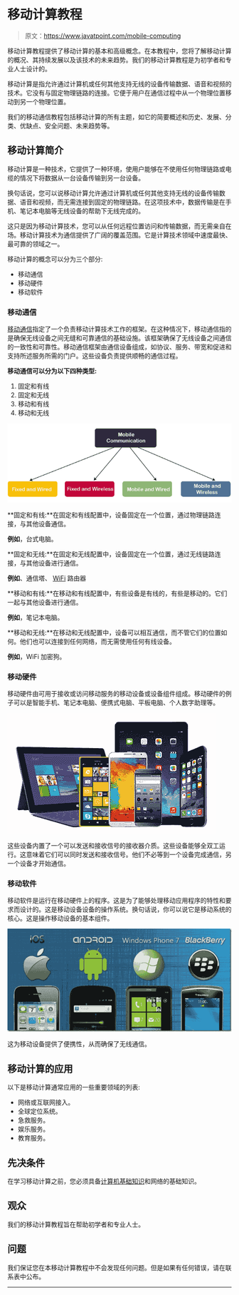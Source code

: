 # 移动计算教程

> 原文：<https://www.javatpoint.com/mobile-computing>

移动计算教程提供了移动计算的基本和高级概念。在本教程中，您将了解移动计算的概况、其持续发展以及该技术的未来趋势。我们的移动计算教程是为初学者和专业人士设计的。

移动计算是指允许通过计算机或任何其他支持无线的设备传输数据、语音和视频的技术。它没有与固定物理链路的连接。它便于用户在通信过程中从一个物理位置移动到另一个物理位置。

我们的移动通信教程包括移动计算的所有主题，如它的简要概述和历史、发展、分类、优缺点、安全问题、未来趋势等。

## 移动计算简介

移动计算是一种技术，它提供了一种环境，使用户能够在不使用任何物理链路或电缆的情况下将数据从一台设备传输到另一台设备。

换句话说，您可以说移动计算允许通过计算机或任何其他支持无线的设备传输数据、语音和视频，而无需连接到固定的物理链路。在这项技术中，数据传输是在手机、笔记本电脑等无线设备的帮助下无线完成的。

这只是因为移动计算技术，您可以从任何远程位置访问和传输数据，而无需亲自在场。移动计算技术为通信提供了广阔的覆盖范围。它是计算技术领域中速度最快、最可靠的领域之一。

移动计算的概念可以分为三个部分:

*   移动通信
*   移动硬件
*   移动软件

### 移动通信

[移动通信](https://www.javatpoint.com/mobile-communication-tutorial)指定了一个负责移动计算技术工作的框架。在这种情况下，移动通信指的是确保无线设备之间无缝和可靠通信的基础设施。该框架确保了无线设备之间通信的一致性和可靠性。移动通信框架由通信设备组成，如协议、服务、带宽和促进和支持所述服务所需的门户。这些设备负责提供顺畅的通信过程。

**移动通信可以分为以下四种类型:**

1.  固定和有线
2.  固定和无线
3.  移动和有线
4.  移动和无线

![Mobile Computing Tutorial](img/37da1530ae56d59dda215adfff9c5ebc.png)

**固定和有线:**在固定和有线配置中，设备固定在一个位置，通过物理链路连接，与其他设备通信。

**例如**，台式电脑。

**固定和无线:**在固定和无线配置中，设备固定在一个位置，通过无线链路连接，与其他设备进行通信。

**例如**、通信塔、 [WiFi](https://www.javatpoint.com/wifi-full-form) 路由器

**移动和有线:**在移动和有线配置中，有些设备是有线的，有些是移动的。它们一起与其他设备进行通信。

**例如**，笔记本电脑。

**移动和无线:**在移动和无线配置中，设备可以相互通信，而不管它们的位置如何。他们也可以连接到任何网络，而无需使用任何有线设备。

**例如**，WiFi 加密狗。

### 移动硬件

移动硬件由可用于接收或访问移动服务的移动设备或设备组件组成。移动硬件的例子可以是智能手机、笔记本电脑、便携式电脑、平板电脑、个人数字助理等。

![Mobile Computing Tutorial](img/795871bfb712d3291dbddb35c59a0c5d.png)

这些设备内置了一个可以发送和接收信号的接收器介质。这些设备能够全双工运行。这意味着它们可以同时发送和接收信号。他们不必等到一个设备完成通信，另一个设备才开始通信。

### 移动软件

移动软件是运行在移动硬件上的程序。这是为了能够处理移动应用程序的特性和要求而设计的。这是移动设备设备的操作系统。换句话说，你可以说它是移动系统的核心。这是操作移动设备的基本组件。

![Mobile Computing Tutorial](img/517a7d5c5f1134665a45357a3539957b.png)

这为移动设备提供了便携性，从而确保了无线通信。

## 移动计算的应用

以下是移动计算通常应用的一些重要领域的列表:

*   网络或互联网接入。
*   全球定位系统。
*   急救服务。
*   娱乐服务。
*   教育服务。

## 先决条件

在学习移动计算之前，您必须具备[计算机基础知识](https://www.javatpoint.com/computer-fundamentals-tutorial)和网络的基础知识。

## 观众

我们的移动计算教程旨在帮助初学者和专业人士。

## 问题

我们保证您在本移动计算教程中不会发现任何问题。但是如果有任何错误，请在联系表中公布。

* * *